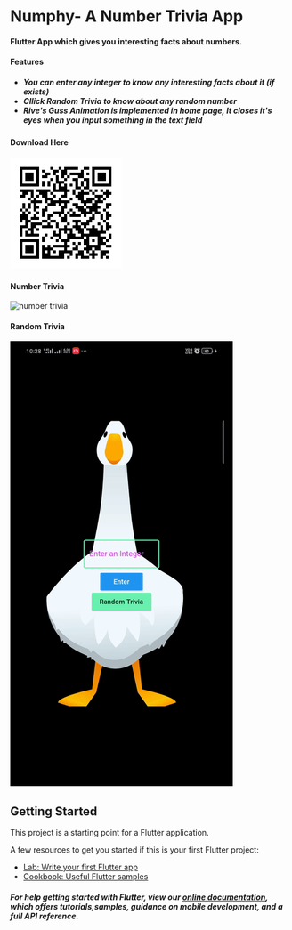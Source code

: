 # Numphy- A Number Trivia App
#### Flutter App which gives you interesting facts about numbers.
#### Features
<h5>
<ul>
  <li>You can enter any integer to know any interesting facts about it (if exists)</li>
  <li>Cllick Random Trivia to know about any random number</li>
  <li>Rive's Guss Animation is implemented in home page, It closes it's eyes when you input something in the text field</li>
</ul>
  </h5>
  
#### Download Here
<img src="assets/apk.png" height=200 width=200></img>
#### Number Trivia
![number trivia](assets/number_trivia.gif)
#### Random Trivia
![random trivia](assets/random_trivia.gif)

## Getting Started

This project is a starting point for a Flutter application.

A few resources to get you started if this is your first Flutter project:

- [Lab: Write your first Flutter app](https://flutter.dev/docs/get-started/codelab)
- [Cookbook: Useful Flutter samples](https://flutter.dev/docs/cookbook)

##### For help getting started with Flutter, view our [online documentation](https://flutter.dev/docs), which offers tutorials,samples, guidance on mobile development, and a full API reference.



